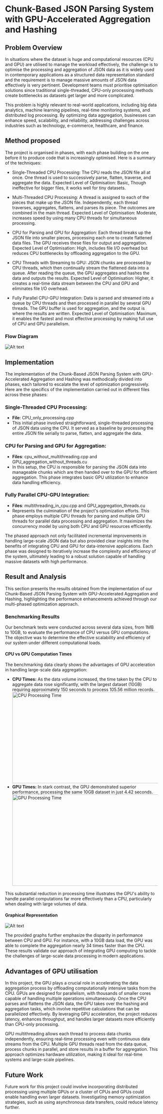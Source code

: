 # Chunk-Based JSON Parsing System with GPU-Accelerated Aggregation and Hashing

## Problem Overview

In situations where the dataset is huge and computational resources (CPU and GPU) are utilised to manage the workload effectively, the challenge is to optimise the processing and aggregation of JSON data as it is widely used in contemporary applications as a structured data representation standard and the requirement is to manage massive amounts of JSON data effectively is very pertinent. Development teams must prioritise optimisation solutions since traditional single-threaded, CPU-only processing methods create bottlenecks as datasets get larger and more complicated.

This problem is highly relevant to real-world applications, including big data analytics, machine learning pipelines, real-time monitoring systems, and distributed log processing. By optimizing data aggregation, businesses can enhance speed, scalability, and reliability, addressing challenges across industries such as technology, e-commerce, healthcare, and finance.

## Method proposed

The project is organised in phases, with each phase building on the one before it to produce code that is increasingly optimised. Here is a summary of the techniques:

- Single-Threaded CPU Processing: The CPU reads the JSON file all at once. One thread is used to successively parse, flatten, traverse, and aggregate the data.
Expected Level of Optimisation: Basic, Though ineffective for bigger files, it works well for tiny datasets.

- Multi-Threaded CPU Processing: A thread is assigned to each of the pieces that make up the JSON file. Independently, each thread traverses, aggregates, flattens, and parses its piece. The outcomes are combined in the main thread.
Expected Level of Optimisation: Moderate, increases speed by using many CPU threads for simultaneous processing.

- CPU for Parsing and GPU for Aggregation: Each thread breaks up the JSON file into smaller pieces, processing each one to create flattened data files. The GPU receives these files for output and aggregation.
Expected Level of Optimisation: High, includes file I/O overhead but reduces CPU bottlenecks by offloading aggregation to the GPU.

- CPU Threads with Streaming to GPU: JSON chunks are processed by CPU threads, which then continually stream the flattened data into a queue. After reading the queue, the GPU aggregates and hashes the data and outputs the results.
Expected Level of Optimisation: Higher, it creates a real-time data stream between the CPU and GPU and eliminates file I/O overhead.

- Fully Parallel CPU-GPU Integration: Data is parsed and streamed into a queue by CPU threads and then processed in parallel by several GPU threads. The GPU buffer is used for aggregation, and the output is where the results are written.
Expected Level of Optimisation: Maximum, it enables the fastest and most effective processing by making full use of CPU and GPU parallelism.

### Flow Diagram

![Alt text](Flow_Diagram.png)

## Implementation

The implementation of the Chunk-Based JSON Parsing System with GPU-Accelerated Aggregation and Hashing was methodically divided into phases, each tailored to escalate the level of optimization progressively. Here are the specifics of the implementation carried out in different files across these phases:

### Single-Threaded CPU Processing:

- **File**: CPU_only_processing.cpp
- This initial phase involved straightforward, single-threaded processing of JSON data using the CPU. It served as a baseline by processing the entire JSON file serially to parse, flatten, and aggregate the data.

### CPU for Parsing and GPU for Aggregation:

- **Files**: cpu_without_multithreading.cpp and GPU_aggregation_without_threads.cu
- In this setup, the CPU is responsible for parsing the JSON data into manageable chunks which are then handed over to the GPU for efficient aggregation. This phase integrates basic GPU utilization to enhance data handling efficiency.

### Fully Parallel CPU-GPU Integration:

- **Files**: multithreading_in_cpu.cpp and GPU_aggregation_threads.cu
- Represents the culmination of the project's optimization efforts. This phase employs multiple CPU threads for parsing and multiple GPU threads for parallel data processing and aggregation. It maximizes the concurrency model by using both CPU and GPU resources efficiently.

The phased approach not only facilitated incremental improvements in handling large-scale JSON data but also provided clear insights into the benefits of integrating CPU and GPU for data-intensive applications. Each phase was designed to iteratively increase the complexity and efficiency of the system, ultimately leading to a robust solution capable of handling massive datasets with high performance.

## Result and Analysis

This section presents the results obtained from the implementation of our Chunk-Based JSON Parsing System with GPU-Accelerated Aggregation and Hashing, highlighting the performance enhancements achieved through our multi-phased optimization approach.

### Benchmarking Results

Our benchmark tests were conducted across several data sizes, from 1MB to 10GB, to evaluate the performance of CPU versus GPU computations. The objective was to determine the effective scalability and efficiency of our system under different computational loads.

#### CPU vs GPU Computation Times

The benchmarking data clearly shows the advantages of GPU acceleration in handling large-scale data aggregation:

- **CPU Times:** As the data volume increased, the time taken by the CPU to aggregate data rose significantly, with the largest dataset (10GB) requiring approximately 150 seconds to process 105.56 million records.
  <img src="CPU_processing_time.png" alt="CPU Processing Time" width="500" height="300">
- **GPU Times:** In stark contrast, the GPU demonstrated superior performance, processing the same 10GB dataset in just 4.42 seconds.
  <img src="GPU_processing_time.png" alt="GPU Processing Time" width="500" height="300">

This substantial reduction in processing time illustrates the GPU's ability to handle parallel computations far more effectively than a CPU, particularly when dealing with large volumes of data.

#### Graphical Representation

![Alt text](graph.png)

The provided graphs further emphasize the disparity in performance between CPU and GPU. For instance, with a 10GB data load, the GPU was able to complete the aggregation nearly 34 times faster than the CPU. These results validate our approach of integrating GPU computing to tackle the challenges of large-scale data processing in modern applications.

## Advantages of GPU utilisation

In this project, the GPU plays a crucial role in accelerating the data aggregation process by offloading computationally intensive tasks from the CPU. GPUs are designed for parallelism, with thousands of smaller cores capable of handling multiple operations simultaneously. Once the CPU parses and flattens the JSON data, the GPU takes over the hashing and aggregation tasks, which involve repetitive calculations that can be parallelized effectively. By leveraging GPU acceleration, the project reduces latency, enhances throughput, and handles larger datasets more efficiently than CPU-only processing.

GPU multithreading allows each thread to process data chunks independently, ensuring real-time processing even with continuous data streams from the CPU. Multiple GPU threads read from the data queue, process chunks in parallel, and store results in a buffer for aggregation. This approach optimizes hardware utilization, making it ideal for real-time systems and large-scale pipelines.

## Future Work

Future work for this project could involve incorporating distributed processing using multiple GPUs or a cluster of CPUs and GPUs could enable handling even larger datasets. Investigating memory optimization strategies, such as using asynchronous data transfers, could reduce latency further.

